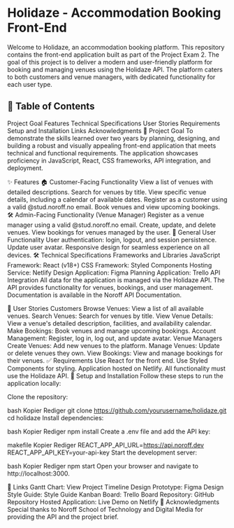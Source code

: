 # Holidaze - Accommodation Booking Front-End


Welcome to Holidaze, an accommodation booking platform. This repository contains the front-end application built as part of the Project Exam 2. The goal of this project is to deliver a modern and user-friendly platform for booking and managing venues using the Holidaze API. The platform caters to both customers and venue managers, with dedicated functionality for each user type.

## 📖 Table of Contents
Project Goal
Features
Technical Specifications
User Stories
Requirements
Setup and Installation
Links
Acknowledgments
🎯 Project Goal
To demonstrate the skills learned over two years by planning, designing, and building a robust and visually appealing front-end application that meets technical and functional requirements. The application showcases proficiency in JavaScript, React, CSS frameworks, API integration, and deployment.

✨ Features
🏠 Customer-Facing Functionality
View a list of venues with detailed descriptions.
Search for venues by title.
View specific venue details, including a calendar of available dates.
Register as a customer using a valid @stud.noroff.no email.
Book venues and view upcoming bookings.
🛠️ Admin-Facing Functionality (Venue Manager)
Register as a venue manager using a valid @stud.noroff.no email.
Create, update, and delete venues.
View bookings for venues managed by the user.
👥 General User Functionality
User authentication: login, logout, and session persistence.
Update user avatar.
Responsive design for seamless experience on all devices.
🛠 Technical Specifications
Frameworks and Libraries
JavaScript Framework: React (v18+)
CSS Framework: Styled Components
Hosting Service: Netlify
Design Application: Figma
Planning Application: Trello
API Integration
All data for the application is managed via the Holidaze API. The API provides functionality for venues, bookings, and user management. Documentation is available in the Noroff API Documentation.

📜 User Stories
Customers
Browse Venues: View a list of all available venues.
Search Venues: Search for venues by title.
View Venue Details: View a venue's detailed description, facilities, and availability calendar.
Make Bookings: Book venues and manage upcoming bookings.
Account Management: Register, log in, log out, and update avatar.
Venue Managers
Create Venues: Add new venues to the platform.
Manage Venues: Update or delete venues they own.
View Bookings: View and manage bookings for their venues.
✅ Requirements
Use React for the front end.
Use Styled Components for styling.
Application hosted on Netlify.
All functionality must use the Holidaze API.
🚀 Setup and Installation
Follow these steps to run the application locally:

Clone the repository:

bash
Kopier
Rediger
git clone https://github.com/yourusername/holidaze.git
cd holidaze
Install dependencies:

bash
Kopier
Rediger
npm install
Create a .env file and add the API key:

makefile
Kopier
Rediger
REACT_APP_API_URL=https://api.noroff.dev
REACT_APP_API_KEY=your-api-key
Start the development server:

bash
Kopier
Rediger
npm start
Open your browser and navigate to http://localhost:3000.

🔗 Links
Gantt Chart: View Project Timeline
Design Prototype: Figma Design
Style Guide: Style Guide
Kanban Board: Trello Board
Repository: GitHub Repository
Hosted Application: Live Demo on Netlify
🙌 Acknowledgments
Special thanks to Noroff School of Technology and Digital Media for providing the API and the project brief.
